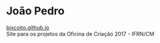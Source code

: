 # João Pedro

[bixcoito.github.io](https://github.com/bixcoito)  
Site para os projetos da Oficina de Criação 2017 - IFRN/CM
